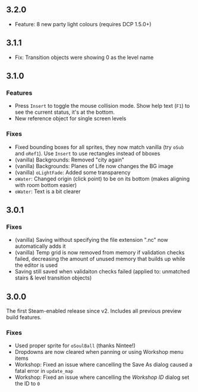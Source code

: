 ## 3.2.0

- Feature: 8 new party light colours (requires DCP 1.5.0+)

## 3.1.1

- Fix: Transition objects were showing 0 as the level name

## 3.1.0

### Features

- Press `Insert` to toggle the mouse collision mode. Show help text (`F1`) to see the current status, it's at the bottom.
- New reference object for single screen levels

### Fixes

- Fixed bounding boxes for all sprites, they now match vanilla (try `oSub` and `oRef1`). Use `Insert` to use rectangles instead of bboxes
- (vanilla) Backgrounds: Removed "city again"
- (vanilla) Backgrounds: Planes of Life now changes the BG image
- (vanilla) `oLightFade`: Added some transparency
- `oWater`: Changed origin (click point) to be on its bottom (makes aligning with room bottom easier)
- `oWater`: Text is a bit clearer

## 3.0.1

### Fixes

- (vanilla) Saving without specifying the file extension ".nc" now automatically adds it
- (vanilla) Temp grid is now removed from memory if validation checks failed, decreasing the amount of unused memory that builds up while the editor is used
- Saving still saved when validaiton checks failed (applied to: unmatched stairs & level transition objects)


## 3.0.0

The first Steam-enabled release since v2. Includes all previous preview build features.

### Fixes

- Used proper sprite for `oSoulBall` (thanks Nintee!)
- Dropdowns are now cleared when panning or using Workshop menu items
- Workshop: Fixed an issue where cancelling the Save As dialog caused a fatal error in `update_map`
- Workshop: Fixed an issue where cancelling the _Workshop ID_ dialog set the ID to `0`
